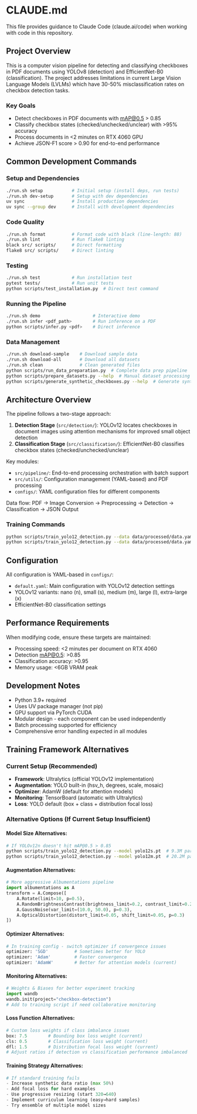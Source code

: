 # CLAUDE.md

This file provides guidance to Claude Code (claude.ai/code) when working with code in this repository.

## Project Overview

This is a computer vision pipeline for detecting and classifying checkboxes in PDF documents using YOLOv8 (detection) and EfficientNet-B0 (classification). The project addresses limitations in current Large Vision Language Models (LVLMs) which have 30-50% misclassification rates on checkbox detection tasks.

### Key Goals
- Detect checkboxes in PDF documents with mAP@0.5 > 0.85
- Classify checkbox states (checked/unchecked/unclear) with >95% accuracy
- Process documents in <2 minutes on RTX 4060 GPU
- Achieve JSON-F1 score > 0.90 for end-to-end performance

## Common Development Commands

### Setup and Dependencies
```bash
./run.sh setup           # Initial setup (install deps, run tests)
./run.sh dev-setup       # Setup with dev dependencies
uv sync                  # Install production dependencies
uv sync --group dev      # Install with development dependencies
```

### Code Quality
```bash
./run.sh format          # Format code with black (line-length: 88)
./run.sh lint            # Run flake8 linting
black src/ scripts/      # Direct formatting
flake8 src/ scripts/     # Direct linting
```

### Testing
```bash
./run.sh test            # Run installation test
pytest tests/            # Run unit tests
python scripts/test_installation.py  # Direct test command
```

### Running the Pipeline
```bash
./run.sh demo                    # Interactive demo
./run.sh infer <pdf_path>        # Run inference on a PDF
python scripts/infer.py <pdf>    # Direct inference
```

### Data Management
```bash
./run.sh download-sample    # Download sample data
./run.sh download-all       # Download all datasets
./run.sh clean              # Clean generated files
python scripts/run_data_preparation.py  # Complete data prep pipeline
python scripts/prepare_datasets.py --help  # Manual dataset processing
python scripts/generate_synthetic_checkboxes.py --help  # Generate synthetic data
```

## Architecture Overview

The pipeline follows a two-stage approach:

1. **Detection Stage** (`src/detection/`): YOLOv12 locates checkboxes in document images using attention mechanisms for improved small object detection
2. **Classification Stage** (`src/classification/`): EfficientNet-B0 classifies checkbox states (checked/unchecked/unclear)

Key modules:
- `src/pipeline/`: End-to-end processing orchestration with batch support
- `src/utils/`: Configuration management (YAML-based) and PDF processing
- `configs/`: YAML configuration files for different components

Data flow: PDF → Image Conversion → Preprocessing → Detection → Classification → JSON Output

### Training Commands
```bash
python scripts/train_yolo12_detection.py --data data/processed/data.yaml --model yolo12n.pt
python scripts/train_yolo12_detection.py --data data/processed/data.yaml --model yolo12s.pt --export
```

## Configuration

All configuration is YAML-based in `configs/`:
- `default.yaml`: Main configuration with YOLOv12 detection settings
- YOLOv12 variants: nano (n), small (s), medium (m), large (l), extra-large (x)
- EfficientNet-B0 classification settings

## Performance Requirements

When modifying code, ensure these targets are maintained:
- Processing speed: <2 minutes per document on RTX 4060
- Detection mAP@0.5: >0.85
- Classification accuracy: >0.95
- Memory usage: <6GB VRAM peak

## Development Notes

- Python 3.9+ required
- Uses UV package manager (not pip)
- GPU support via PyTorch CUDA
- Modular design - each component can be used independently
- Batch processing supported for efficiency
- Comprehensive error handling expected in all modules

## Training Framework Alternatives

### Current Setup (Recommended)
- **Framework**: Ultralytics (official YOLOv12 implementation)
- **Augmentation**: YOLO built-in (hsv_h, degrees, scale, mosaic)
- **Optimizer**: AdamW (default for attention models)
- **Monitoring**: TensorBoard (automatic with Ultralytics)
- **Loss**: YOLO default (box + class + distribution focal loss)

### Alternative Options (If Current Setup Insufficient)

#### **Model Size Alternatives**:
```bash
# If YOLOv12n doesn't hit mAP@0.5 > 0.85
python scripts/train_yolo12_detection.py --model yolo12s.pt  # 9.3M params, more accurate
python scripts/train_yolo12_detection.py --model yolo12m.pt  # 20.2M params, highest accuracy
```

#### **Augmentation Alternatives**:
```python
# More aggressive Albumentations pipeline
import albumentations as A
transform = A.Compose([
    A.Rotate(limit=10, p=0.5),
    A.RandomBrightnessContrast(brightness_limit=0.2, contrast_limit=0.2, p=0.5),
    A.GaussNoise(var_limit=(10.0, 50.0), p=0.3),
    A.OpticalDistortion(distort_limit=0.05, shift_limit=0.05, p=0.3)
])
```

#### **Optimizer Alternatives**:
```python
# In training config - switch optimizer if convergence issues
optimizer: 'SGD'          # Sometimes better for YOLO
optimizer: 'Adam'         # Faster convergence
optimizer: 'AdamW'        # Better for attention models (current)
```

#### **Monitoring Alternatives**:
```python
# Weights & Biases for better experiment tracking
import wandb
wandb.init(project="checkbox-detection")
# Add to training script if need collaborative monitoring
```

#### **Loss Function Alternatives**:
```python
# Custom loss weights if class imbalance issues
box: 7.5        # Bounding box loss weight (current)  
cls: 0.5        # Classification loss weight (current)
dfl: 1.5        # Distribution focal loss weight (current)
# Adjust ratios if detection vs classification performance imbalanced
```

#### **Training Strategy Alternatives**:
```python
# If standard training fails
- Increase synthetic data ratio (max 50%)
- Add focal loss for hard examples  
- Use progressive resizing (start 320→640)
- Implement curriculum learning (easy→hard samples)
- Try ensemble of multiple model sizes
```